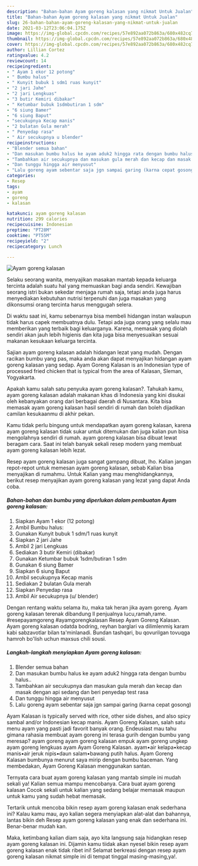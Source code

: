 ```yaml
---
description: "Bahan-bahan Ayam goreng kalasan yang nikmat Untuk Jualan"
title: "Bahan-bahan Ayam goreng kalasan yang nikmat Untuk Jualan"
slug: 26-bahan-bahan-ayam-goreng-kalasan-yang-nikmat-untuk-jualan
date: 2021-03-12T23:06:04.175Z
image: https://img-global.cpcdn.com/recipes/57e892aa072b863a/680x482cq70/ayam-goreng-kalasan-foto-resep-utama.jpg
thumbnail: https://img-global.cpcdn.com/recipes/57e892aa072b863a/680x482cq70/ayam-goreng-kalasan-foto-resep-utama.jpg
cover: https://img-global.cpcdn.com/recipes/57e892aa072b863a/680x482cq70/ayam-goreng-kalasan-foto-resep-utama.jpg
author: Lillian Cortez
ratingvalue: 4.2
reviewcount: 14
recipeingredient:
- " Ayam 1 ekor 12 potong"
- " Bumbu halus"
- " Kunyit bubuk 1 sdm1 ruas kunyit"
- "2 jari Jahe"
- "2 jari Lengkuas"
- "3 butir Kemiri dibakar"
- " Ketumbar bubuk 1sdmbutiran 1 sdm"
- "6 siung Bamer"
- "6 siung Baput"
- "secukupnya Kecap manis"
- "2 bulatan Gula merah"
- " Penyedap rasa"
- " Air secukupnya u blender"
recipeinstructions:
- "Blender semua bahan"
- "Dan masukan bumbu halus ke ayam aduk2 hingga rata dengan bumbu halus.."
- "Tambahkan air secukupnya dan masukan gula merah dan kecap dan masak dengan api sedang dan beri penyedap test rasa"
- "Dan tunggu hingga air menyusut"
- "Lalu goreng ayam sebentar saja jgn sampai garing (karna cepat gosong)"
categories:
- Resep
tags:
- ayam
- goreng
- kalasan

katakunci: ayam goreng kalasan 
nutrition: 299 calories
recipecuisine: Indonesian
preptime: "PT28M"
cooktime: "PT55M"
recipeyield: "2"
recipecategory: Lunch

---
```



![Ayam goreng kalasan](https://img-global.cpcdn.com/recipes/57e892aa072b863a/680x482cq70/ayam-goreng-kalasan-foto-resep-utama.jpg)

Selaku seorang wanita, menyajikan masakan mantab kepada keluarga tercinta adalah suatu hal yang memuaskan bagi anda sendiri. Kewajiban seorang istri bukan sekedar menjaga rumah saja, tetapi anda juga harus menyediakan kebutuhan nutrisi terpenuhi dan juga masakan yang dikonsumsi orang tercinta harus menggugah selera.

Di waktu  saat ini, kamu sebenarnya bisa membeli hidangan instan walaupun tidak harus capek membuatnya dulu. Tetapi ada juga orang yang selalu mau memberikan yang terbaik bagi keluarganya. Karena, memasak yang diolah sendiri akan jauh lebih higienis dan kita juga bisa menyesuaikan sesuai makanan kesukaan keluarga tercinta. 

Sajian ayam goreng kalasan adalah hidangan lezat yang mudah. Dengan racikan bumbu yang pas, maka anda akan dapat menyajikan hidangan ayam goreng kalasan yang sedap. Ayam Goreng Kalasan is an Indonesian type of processed fried chicken that is typical from the area of Kalasan, Sleman, Yogyakarta.

Apakah kamu salah satu penyuka ayam goreng kalasan?. Tahukah kamu, ayam goreng kalasan adalah makanan khas di Indonesia yang kini disukai oleh kebanyakan orang dari berbagai daerah di Nusantara. Kita bisa memasak ayam goreng kalasan hasil sendiri di rumah dan boleh dijadikan camilan kesukaanmu di akhir pekan.

Kamu tidak perlu bingung untuk mendapatkan ayam goreng kalasan, karena ayam goreng kalasan tidak sukar untuk ditemukan dan juga kalian pun bisa mengolahnya sendiri di rumah. ayam goreng kalasan bisa dibuat lewat beragam cara. Saat ini telah banyak sekali resep modern yang membuat ayam goreng kalasan lebih lezat.

Resep ayam goreng kalasan juga sangat gampang dibuat, lho. Kalian jangan repot-repot untuk memesan ayam goreng kalasan, sebab Kalian bisa menyajikan di rumahmu. Untuk Kalian yang mau menghidangkannya, berikut resep menyajikan ayam goreng kalasan yang lezat yang dapat Anda coba.

<!--inarticleads1-->

##### Bahan-bahan dan bumbu yang diperlukan dalam pembuatan Ayam goreng kalasan:

1. Siapkan  Ayam 1 ekor (12 potong)
1. Ambil  Bumbu halus:
1. Gunakan  Kunyit bubuk 1 sdm/1 ruas kunyit
1. Siapkan 2 jari Jahe
1. Ambil 2 jari Lengkuas
1. Sediakan 3 butir Kemiri (dibakar)
1. Gunakan  Ketumbar bubuk 1sdm/butiran 1 sdm
1. Gunakan 6 siung Bamer
1. Siapkan 6 siung Baput
1. Ambil secukupnya Kecap manis
1. Sediakan 2 bulatan Gula merah
1. Siapkan  Penyedap rasa
1. Ambil  Air secukupnya (u/ blender)


Dengan rentang waktu selama itu, maka tak heran jika ayam goreng. Ayam goreng kalasan terenak dibandung ll penjualnya lucu,ramah,rame. #resepayamgoreng #ayamgorengkalasan Resep Ayam Goreng Kalasan. Ayam goreng kalasan odatda bodring, reyhan barglari va dilimlenmiş karam kabi sabzavotlar bilan ta&#39;minlanadi. Bundan tashqari, bu qovurilgan tovuqga hamroh bo&#39;lish uchun maxsus chili sousi. 

<!--inarticleads2-->

##### Langkah-langkah menyiapkan Ayam goreng kalasan:

1. Blender semua bahan
1. Dan masukan bumbu halus ke ayam aduk2 hingga rata dengan bumbu halus..
1. Tambahkan air secukupnya dan masukan gula merah dan kecap dan masak dengan api sedang dan beri penyedap test rasa
1. Dan tunggu hingga air menyusut
1. Lalu goreng ayam sebentar saja jgn sampai garing (karna cepat gosong)


Ayam Kalasan is typically served with rice, other side dishes, and also spicy sambal and/or Indonesian kecap manis. Ayam Goreng Kalasan, salah satu menu ayam yang pasti jadi favorit banyak orang. Endeusiast mau tahu gimana rahasia membuat ayam goreng ini terasa gurih dengan bumbu yang meresap? ayam goreng ayam goreng kalasan empuk ayam goreng ungkep ayam goreng lengkuas ayam Ayam Goreng Kalasan. ayam•air kelapa•kecap manis•air jeruk nipis•daun salam•bawang putih halus. Ayam Goreng Kalasan bumbunya menurut saya mirip dengan bumbu baceman. Yang membedakan, Ayam Goreng Kalasan menggunakan santan. 

Ternyata cara buat ayam goreng kalasan yang mantab simple ini mudah sekali ya! Kalian semua mampu mencobanya. Cara buat ayam goreng kalasan Cocok sekali untuk kalian yang sedang belajar memasak maupun untuk kamu yang sudah hebat memasak.

Tertarik untuk mencoba bikin resep ayam goreng kalasan enak sederhana ini? Kalau kamu mau, ayo kalian segera menyiapkan alat-alat dan bahannya, lantas bikin deh Resep ayam goreng kalasan yang enak dan sederhana ini. Benar-benar mudah kan. 

Maka, ketimbang kalian diam saja, ayo kita langsung saja hidangkan resep ayam goreng kalasan ini. Dijamin kamu tiidak akan nyesel bikin resep ayam goreng kalasan enak tidak ribet ini! Selamat berkreasi dengan resep ayam goreng kalasan nikmat simple ini di tempat tinggal masing-masing,ya!.

